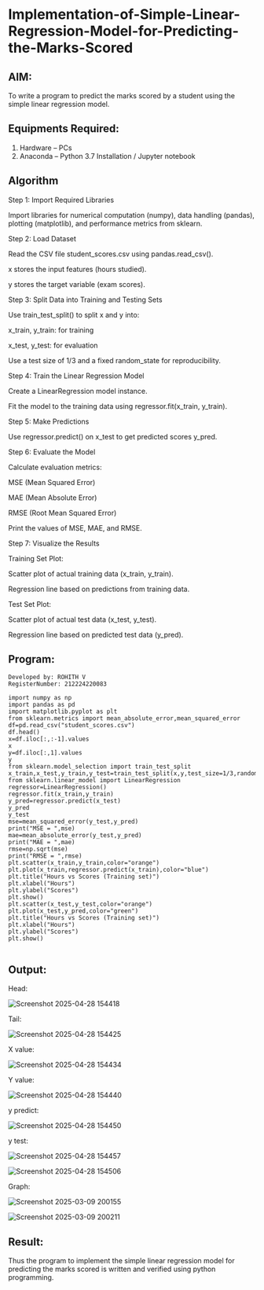 # Implementation-of-Simple-Linear-Regression-Model-for-Predicting-the-Marks-Scored

## AIM:
To write a program to predict the marks scored by a student using the simple linear regression model.

## Equipments Required:
1. Hardware – PCs
2. Anaconda – Python 3.7 Installation / Jupyter notebook

## Algorithm
Step 1: Import Required Libraries

Import libraries for numerical computation (numpy), data handling (pandas), plotting (matplotlib), and performance metrics from sklearn.

Step 2: Load Dataset

Read the CSV file student_scores.csv using pandas.read_csv().

x stores the input features (hours studied).

y stores the target variable (exam scores).

Step 3: Split Data into Training and Testing Sets

Use train_test_split() to split x and y into:

x_train, y_train: for training

x_test, y_test: for evaluation

Use a test size of 1/3 and a fixed random_state for reproducibility.

Step 4: Train the Linear Regression Model

Create a LinearRegression model instance.

Fit the model to the training data using regressor.fit(x_train, y_train).

Step 5: Make Predictions

Use regressor.predict() on x_test to get predicted scores y_pred.

Step 6: Evaluate the Model

Calculate evaluation metrics:

MSE (Mean Squared Error)

MAE (Mean Absolute Error)

RMSE (Root Mean Squared Error)

Print the values of MSE, MAE, and RMSE.

Step 7: Visualize the Results

Training Set Plot:

Scatter plot of actual training data (x_train, y_train).

Regression line based on predictions from training data.

Test Set Plot:

Scatter plot of actual test data (x_test, y_test).

Regression line based on predicted test data (y_pred).


## Program:

```
Developed by: ROHITH V
RegisterNumber: 212224220083 

import numpy as np
import pandas as pd
import matplotlib.pyplot as plt
from sklearn.metrics import mean_absolute_error,mean_squared_error
df=pd.read_csv("student_scores.csv")
df.head()
x=df.iloc[:,:-1].values
x
y=df.iloc[:,1].values
y
from sklearn.model_selection import train_test_split
x_train,x_test,y_train,y_test=train_test_split(x,y,test_size=1/3,random_state=0)
from sklearn.linear_model import LinearRegression
regressor=LinearRegression()
regressor.fit(x_train,y_train)
y_pred=regressor.predict(x_test)
y_pred
y_test
mse=mean_squared_error(y_test,y_pred)
print("MSE = ",mse)
mae=mean_absolute_error(y_test,y_pred)
print("MAE = ",mae)
rmse=np.sqrt(mse)
print("RMSE = ",rmse)
plt.scatter(x_train,y_train,color="orange")
plt.plot(x_train,regressor.predict(x_train),color="blue")
plt.title("Hours vs Scores (Training set)")
plt.xlabel("Hours")
plt.ylabel("Scores")
plt.show()
plt.scatter(x_test,y_test,color="orange")
plt.plot(x_test,y_pred,color="green")
plt.title("Hours vs Scores (Training set)")
plt.xlabel("Hours")
plt.ylabel("Scores")
plt.show()


```

## Output:
Head:


![Screenshot 2025-04-28 154418](https://github.com/user-attachments/assets/d942b7a6-c34d-42e4-97e4-b69a0e26ba75)


Tail:


![Screenshot 2025-04-28 154425](https://github.com/user-attachments/assets/40fb3d4c-a451-49f3-9391-6ac48d74eeaf)


X value:


![Screenshot 2025-04-28 154434](https://github.com/user-attachments/assets/581baf79-de1c-4abe-a1aa-dce878d2bfc2)


Y value:


![Screenshot 2025-04-28 154440](https://github.com/user-attachments/assets/03b11c37-80ec-4f0d-8ac3-29c5ce41658b)


y predict:


![Screenshot 2025-04-28 154450](https://github.com/user-attachments/assets/397cc32c-30ba-4865-9111-bafb4710866c)


y test:


![Screenshot 2025-04-28 154457](https://github.com/user-attachments/assets/9b45f225-d3f2-4263-8df1-f42bb8de1adf)



![Screenshot 2025-04-28 154506](https://github.com/user-attachments/assets/f6a730ea-27ea-465c-bf24-d1bb5f77c6cc)


Graph:

![Screenshot 2025-03-09 200155](https://github.com/user-attachments/assets/9bb15c6d-7f3c-42ef-8f53-295e931f6268)


![Screenshot 2025-03-09 200211](https://github.com/user-attachments/assets/f0e5bcbf-c648-4178-a1da-933bd732dc16)


## Result:
Thus the program to implement the simple linear regression model for predicting the marks scored is written and verified using python programming.
